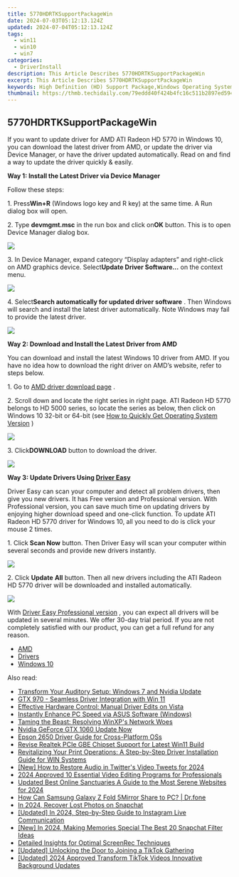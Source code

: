 ```yaml
---
title: 5770HDRTKSupportPackageWin
date: 2024-07-03T05:12:13.124Z
updated: 2024-07-04T05:12:13.124Z
tags:
  - win11
  - win10
  - win7
categories:
  - DriverInstall
description: This Article Describes 5770HDRTKSupportPackageWin
excerpt: This Article Describes 5770HDRTKSupportPackageWin
keywords: High Definition (HD) Support Package,Windows Operating System (WinOS) Support,OSS Support Package,HD Display Packages,Video Support Solutions,Streaming Service Accessories,Multimedia Support Suites
thumbnail: https://thmb.techidaily.com/79eddd40f424b4fc16c511b2897ed594a065fb5be1fe3e9d0261412fc00375f0.jpg
---
```


## 5770HDRTKSupportPackageWin

 If you want to update driver for AMD ATI Radeon HD 5770 in Windows 10, you can download the latest driver from AMD, or update the driver via Device Manager, or have the driver updated automatically. Read on and find a way to update the driver quickly & easily.
  
**Way 1: Install the Latest Driver via Device Manager**
  
 Follow these steps:  
  
 1\. Press**Win+R** (Windows logo key and R key) at the same time. A Run dialog box will open.  
  
 2\. Type **devmgmt.msc** in the run box and click on**OK** button. This is to open Device Manager dialog box.  
  
![](https://images.drivereasy.com/wp-content/uploads/2016/12/img_5857a51448230.png)
  
 3\. In Device Manager, expand category “Display adapters” and right-click on AMD graphics device. Select**Update Driver Software…** on the context menu.  
  
![](https://images.drivereasy.com/wp-content/uploads/2016/12/img_5857a5367b22f.jpg)
  
 4\. Select**Search automatically for updated driver software** . Then Windows will search and install the latest driver automatically. Note Windows may fail to provide the latest driver.  
  
![](https://images.drivereasy.com/wp-content/uploads/2016/12/img_5857a57107fc1.jpg)
  
**Way 2: Download and Install the Latest Driver from AMD**
  
 You can download and install the latest Windows 10 driver from AMD. If you have no idea how to download the right driver on AMD’s website, refer to steps below.  
  
 1\. Go to [AMD driver download page](http://support.amd.com/en-us/download) .  
  
 2\. Scroll down and locate the right series in right page. ATI Radeon HD 5770 belongs to HD 5000 series, so locate the series as below, then click on Windows 10 32-bit or 64-bit (see [How to Quickly Get Operating System Version](https://tools.techidaily.com/drivereasy/download/) )  
  
![](https://images.drivereasy.com/wp-content/uploads/2016/12/img_5857a73e47916.jpg)
  
 3\. Click**DOWNLOAD** button to download the driver.  
  
![](https://images.drivereasy.com/wp-content/uploads/2016/12/img_5857a866968be.jpg)
  
 **Way 3: Update Drivers Using [Driver Easy](https://tools.techidaily.com/drivereasy/download/)**

 Driver Easy can scan your computer and detect all problem drivers, then give you new drivers. It has Free version and Professional version. With Professional version, you can save much time on updating drivers by enjoying higher download speed and one-click function.  To update ATI Radeon HD 5770 driver for Windows 10, all you need to do is click your mouse 2 times.
  
1\. Click **Scan Now**  button. Then Driver Easy will scan your computer within several seconds and provide new drivers instantly.
  
![](https://images.drivereasy.com/wp-content/uploads/2017/04/img_58fd8f490cd6c.png)
  
2\. Click **Update**  **All** button. Then all new drivers including the ATI Radeon HD 5770 driver will be downloaded and installed automatically.
  
![](https://images.drivereasy.com/wp-content/uploads/2017/04/img_58fd900b2662f.jpg)

 With [Driver Easy Professional version](https://tools.techidaily.com/drivereasy/download/) , you can expect all drivers will be updated in several minutes. We offer 30-day trial period. If you are not completely satisfied with our product, you can get a full refund for any reason.

* [AMD](https://tools.techidaily.com/drivereasy/download/)
* [Drivers](https://tools.techidaily.com/drivereasy/download/)
* [Windows 10](https://tools.techidaily.com/drivereasy/download/)

<ins class="adsbygoogle"
     style="display:block"
     data-ad-format="autorelaxed"
     data-ad-client="ca-pub-7571918770474297"
     data-ad-slot="1223367746"></ins>



<ins class="adsbygoogle"
     style="display:block"
     data-ad-client="ca-pub-7571918770474297"
     data-ad-slot="8358498916"
     data-ad-format="auto"
     data-full-width-responsive="true"></ins>

<span class="atpl-alsoreadstyle">Also read:</span>
<div><ul>
<li><a href="https://driver-install.techidaily.com/transform-your-auditory-setup-windows-7-and-nvidia-update/"><u>Transform Your Auditory Setup: Windows 7 and Nvidia Update</u></a></li>
<li><a href="https://driver-install.techidaily.com/gtx-970-seamless-driver-integration-with-win-11/"><u>GTX 970 - Seamless Driver Integration with Win 11</u></a></li>
<li><a href="https://driver-install.techidaily.com/effective-hardware-control-manual-driver-edits-on-vista/"><u>Effective Hardware Control: Manual Driver Edits on Vista</u></a></li>
<li><a href="https://driver-install.techidaily.com/instantly-enhance-pc-speed-via-asus-software-windows/"><u>Instantly Enhance PC Speed via ASUS Software (Windows)</u></a></li>
<li><a href="https://driver-install.techidaily.com/taming-the-beast-resolving-winxps-network-woes/"><u>Taming the Beast: Resolving WinXP's Network Woes</u></a></li>
<li><a href="https://driver-install.techidaily.com/nvidia-geforce-gtx-1060-update-now/"><u>Nvidia GeForce GTX 1060 Update Now</u></a></li>
<li><a href="https://driver-install.techidaily.com/epson-2650-driver-guide-for-cross-platform-oss/"><u>Epson 2650 Driver Guide for Cross-Platform OSs</u></a></li>
<li><a href="https://driver-install.techidaily.com/revise-realtek-pcie-gbe-chipset-support-for-latest-win11-build/"><u>Revise Realtek PCIe GBE Chipset Support for Latest Win11 Build</u></a></li>
<li><a href="https://driver-install.techidaily.com/revitalizing-your-print-operations-a-step-by-step-driver-installation-guide-for-win-systems/"><u>Revitalizing Your Print Operations: A Step-by-Step Driver Installation Guide for WIN Systems</u></a></li>
<li><a href="https://twitter-videos.techidaily.com/new-how-to-restore-audio-in-twitters-video-tweets-for-2024/"><u>[New] How to Restore Audio in Twitter's Video Tweets for 2024</u></a></li>
<li><a href="https://ai-vdieo-software.techidaily.com/2024-approved-10-essential-video-editing-programs-for-professionals/"><u>2024 Approved 10 Essential Video Editing Programs for Professionals</u></a></li>
<li><a href="https://sound-tweaking.techidaily.com/updated-best-online-sanctuaries-a-guide-to-the-most-serene-websites-for-2024/"><u>Updated Best Online Sanctuaries A Guide to the Most Serene Websites for 2024</u></a></li>
<li><a href="https://screen-mirror.techidaily.com/how-can-samsung-galaxy-z-fold-5mirror-share-to-pc-drfone-by-drfone-android/"><u>How Can Samsung Galaxy Z Fold 5Mirror Share to PC? | Dr.fone</u></a></li>
<li><a href="https://snapchat-videos.techidaily.com/in-2024-recover-lost-photos-on-snapchat/"><u>In 2024, Recover Lost Photos on Snapchat</u></a></li>
<li><a href="https://instagram-video-files.techidaily.com/updated-in-2024-step-by-step-guide-to-instagram-live-communication/"><u>[Updated] In 2024, Step-by-Step Guide to Instagram Live Communication</u></a></li>
<li><a href="https://snapchat-videos.techidaily.com/new-in-2024-making-memories-special-the-best-20-snapchat-filter-ideas/"><u>[New] In 2024, Making Memories Special  The Best 20 Snapchat Filter Ideas</u></a></li>
<li><a href="https://screen-mirroring-recording.techidaily.com/detailed-insights-for-optimal-screenrec-techniques/"><u>Detailed Insights for Optimal ScreenRec Techniques</u></a></li>
<li><a href="https://tiktok-clips.techidaily.com/updated-unlocking-the-door-to-joining-a-tiktok-gathering/"><u>[Updated] Unlocking the Door to Joining a TikTok Gathering</u></a></li>
<li><a href="https://tiktok-videos.techidaily.com/updated-2024-approved-transform-tiktok-videos-innovative-background-updates/"><u>[Updated] 2024 Approved  Transform TikTok Videos  Innovative Background Updates</u></a></li>
</ul></div>

